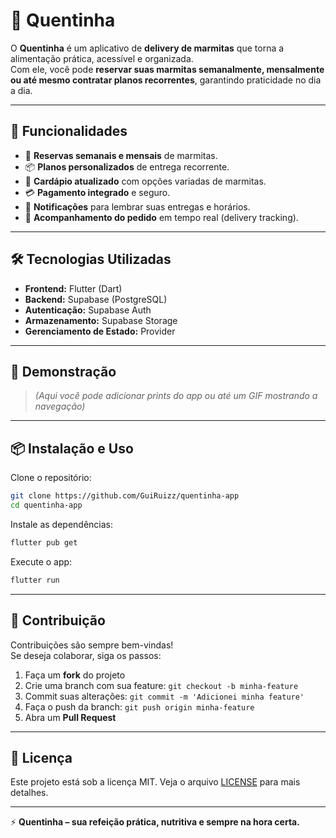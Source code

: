 # 🍱 Quentinha

O **Quentinha** é um aplicativo de **delivery de marmitas** que torna a alimentação prática, acessível e organizada.  
Com ele, você pode **reservar suas marmitas semanalmente, mensalmente ou até mesmo contratar planos recorrentes**, garantindo praticidade no dia a dia.  

---

## 🚀 Funcionalidades

- 📅 **Reservas semanais e mensais** de marmitas.  
- 📦 **Planos personalizados** de entrega recorrente.  
- 🍲 **Cardápio atualizado** com opções variadas de marmitas.  
- 💳 **Pagamento integrado** e seguro.  
- 🔔 **Notificações** para lembrar suas entregas e horários.  
- 🛵 **Acompanhamento do pedido** em tempo real (delivery tracking).  

---

## 🛠️ Tecnologias Utilizadas

- **Frontend:** Flutter (Dart)  
- **Backend:** Supabase (PostgreSQL)  
- **Autenticação:** Supabase Auth  
- **Armazenamento:** Supabase Storage  
- **Gerenciamento de Estado:** Provider

---

## 📲 Demonstração

> *(Aqui você pode adicionar prints do app ou até um GIF mostrando a navegação)*  

---

## 📦 Instalação e Uso

Clone o repositório:

```bash
git clone https://github.com/GuiRuizz/quentinha-app
cd quentinha-app
```

Instale as dependências:

```bash
flutter pub get
```

Execute o app:

```bash
flutter run
```

---

## 🤝 Contribuição

Contribuições são sempre bem-vindas!  
Se deseja colaborar, siga os passos:

1. Faça um **fork** do projeto  
2. Crie uma branch com sua feature: `git checkout -b minha-feature`  
3. Commit suas alterações: `git commit -m 'Adicionei minha feature'`  
4. Faça o push da branch: `git push origin minha-feature`  
5. Abra um **Pull Request**  

---

## 📜 Licença

Este projeto está sob a licença MIT. Veja o arquivo [LICENSE](LICENSE) para mais detalhes.

---

⚡ **Quentinha – sua refeição prática, nutritiva e sempre na hora certa.**
